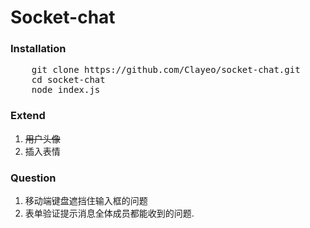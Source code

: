 # Socket-chat
### Installation
<pre>
    git clone https://github.com/Clayeo/socket-chat.git
    cd socket-chat
    node index.js
</pre>
### Extend
1. ~~用户头像~~
2. 插入表情
### Question
1. 移动端键盘遮挡住输入框的问题
2. 表单验证提示消息全体成员都能收到的问题.


